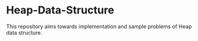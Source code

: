 # Heap-Data-Structure
This repository aims towards implementation and sample problems of Heap data structure.
